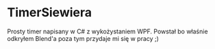 # TimerSiewiera
Prosty timer napisany w C# z wykożystaniem WPF. Powstał bo właśnie odkryłem Blend'a poza tym przydaje mi się w pracy ;)
